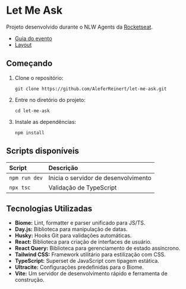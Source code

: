 # Let Me Ask

Projeto desenvolvido durante o NLW Agents da [Rocketseat](https://github.com/Rocketseat).

- [Guia do evento](https://efficient-sloth-d85.notion.site/NLW-Agents-Guia-do-evento-21b395da57708061b24cc1aa48c0fb3a)
- [Layout](https://www.figma.com/design/iun0C7n5fYVBdgq2zgffPs/Letmeask--Community-?node-id=45-3279&t=mBAOyXspefrIN1Ry-0)
## Começando

1. Clone o repositório:
   ```
   git clone https://github.com/AleferReinert/let-me-ask.git
   ```
2. Entre no diretório do projeto:
   ```
   cd let-me-ask
   ```
3. Instale as dependências:
   ```
   npm install
   ```

## Scripts disponíveis

| Script        | Descrição                            |
| :------------ | :----------------------------------- |
| `npm run dev` | Inicia o servidor de desenvolvimento |
| `npx tsc`     | Validação de TypeScript              |

## Tecnologias Utilizadas

- **Biome:** Lint, formatter e parser unificado para JS/TS.
- **Day.js:** Biblioteca para manipulação de datas.
- **Husky:** Hooks Git para validações automáticas.
- **React:** Biblioteca para criação de interfaces de usuário.
- **React Query:** Biblioteca para gerenciamento de estado assíncrono.
- **Tailwind CSS:** Framework utilitário para estilização com CSS.
- **TypeScript:** Superset de JavaScript com tipagem estática.
- **Ultracite:** Configurações predefinidas para o Biome.
- **Vite:** Um servidor de desenvolvimento rápido e ferramenta de construção.

